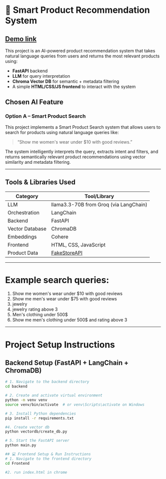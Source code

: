 # 🛒 Smart Product Recommendation System

## [Demo link](https://drive.google.com/file/d/16DA5JMfoMGaJRDVsTaX5lFdZAYKC01rz/view?usp=sharing)

This project is an AI-powered product recommendation system that takes natural language queries from users and returns the most relevant products using:

- **FastAPI** backend  
- **LLM** for query interpretation  
- **Chroma Vector DB** for semantic + metadata filtering  
- A simple **HTML/CSS/JS frontend** to interact with the system  


## Chosen AI Feature

### Option A – Smart Product Search

This project implements a Smart Product Search system that allows users to search for products using natural language queries like:

> “Show me women's wear under $10 with good reviews.”

The system intelligently interprets the query, extracts intent and filters, and returns semantically relevant product recommendations using vector similarity and metadata filtering.

---

## Tools & Libraries Used

| Category         | Tool/Library                        |
|------------------|-------------------------------------|
| LLM              | llama3.3-70B from Groq  (via LangChain)                |
| Orchestration    | LangChain                           |
| Backend          | FastAPI                             |
| Vector Database  | ChromaDB                            |
| Embeddings       | Cohere     |
| Frontend         | HTML, CSS, JavaScript               |
| Product Data     | [FakeStoreAPI](https://fakestoreapi.com/) |

---


# Example search queries:
1. Show me women's wear under $10 with good reviews
2. Show me men's wear under $75 with good reviews
3. jewelry
4. jewelry rating above 3
5. Men's clothing under 500$
6. Show me men's clothing under 500$ and rating above 3
---

# Project Setup Instructions

## Backend Setup (FastAPI + LangChain + ChromaDB)

```bash
# 1. Navigate to the backend directory
cd backend

# 2. Create and activate virtual environment
python -m venv venv
source venv/bin/activate  # or venv\Scripts\activate on Windows

# 3. Install Python dependencies
pip install -r requirements.txt

#4. Create vector db
python vectordb/create_db.py

# 5. Start the FastAPI server
python main.py

## 💻 Frontend Setup & Run Instructions
# 1. Navigate to the frontend directory
cd Frontend

#2. run index.html in chrome


